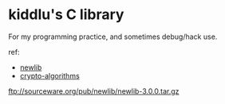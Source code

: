 # kiddlu's C library

For my programming practice, and sometimes debug/hack use.

ref:
- [newlib](https://sourceware.org/newlib/)
- [crypto-algorithms](https://github.com/B-Con/crypto-algorithms)

ftp://sourceware.org/pub/newlib/newlib-3.0.0.tar.gz
